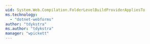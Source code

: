 ```yaml
---
uid: System.Web.Compilation.FolderLevelBuildProviderAppliesTo
ms.technology: 
  - "dotnet-webforms"
author: "tdykstra"
ms.author: "tdykstra"
manager: "wpickett"
---
```

